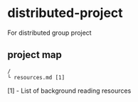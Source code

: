 # distributed-project
For distributed group project

## project map

```
/
└ resources.md [1]
```
[1] - List of background reading resources 

